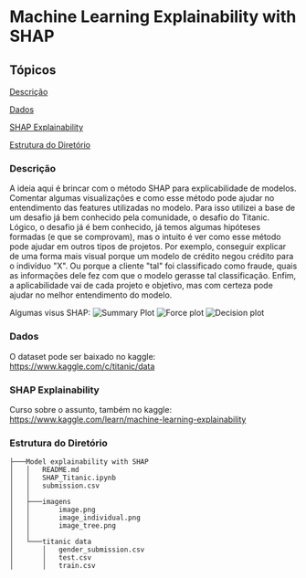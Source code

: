
# Machine Learning Explainability with SHAP

## Tópicos

[Descrição](#Descrição)

[Dados](#Dados)

[SHAP Explainability](#SHAP-Explainability)

[Estrutura do Diretório](#Estrutura-do-Diretório)


### Descrição
A ideia aqui é brincar com o método SHAP para explicabilidade de modelos. Comentar algumas visualizações e como esse método pode ajudar no entendimento das features utilizadas no modelo. Para isso utilizei a base de um desafio já bem conhecido pela comunidade, o desafio do Titanic. Lógico, o desafio já é bem conhecido, já temos algumas hipóteses formadas (e que se comprovam), mas o intuito é ver como esse método pode ajudar em outros tipos de projetos. Por exemplo, conseguir explicar de uma forma mais visual porque um modelo de crédito negou crédito para o indivíduo "X". Ou porque a cliente "tal" foi classificado como fraude, quais as informações dele fez com que o modelo gerasse tal classificação. Enfim, a aplicabilidade vai de cada projeto e objetivo, mas com certeza pode ajudar no melhor entendimento do modelo.  

Algumas visus SHAP: 
![Summary Plot](https://github.com/nathaliabrunet/Model-explainability-with-SHAP/tree/master/Imagens/image.png)
![Force plot](https://github.com/nathaliabrunet/Model-explainability-with-SHAP/tree/master/Imagens/image_individual.png)
![Decision plot](https://github.com/nathaliabrunet/Model-explainability-with-SHAP/tree/master/Imagens/image_tree.png)

### Dados
O dataset pode ser baixado no kaggle: https://www.kaggle.com/c/titanic/data


### SHAP Explainability
Curso sobre o assunto, também no kaggle: https://www.kaggle.com/learn/machine-learning-explainability


### Estrutura do Diretório

```
├───Model explainability with SHAP
│   │   README.md
│   │   SHAP_Titanic.ipynb
│   │   submission.csv
│   │
│   ├───imagens
│   │       image.png
│   │       image_individual.png
│   │       image_tree.png
│   │
│   └───titanic data
│       │   gender_submission.csv
│       │   test.csv
│       │   train.csv
```

